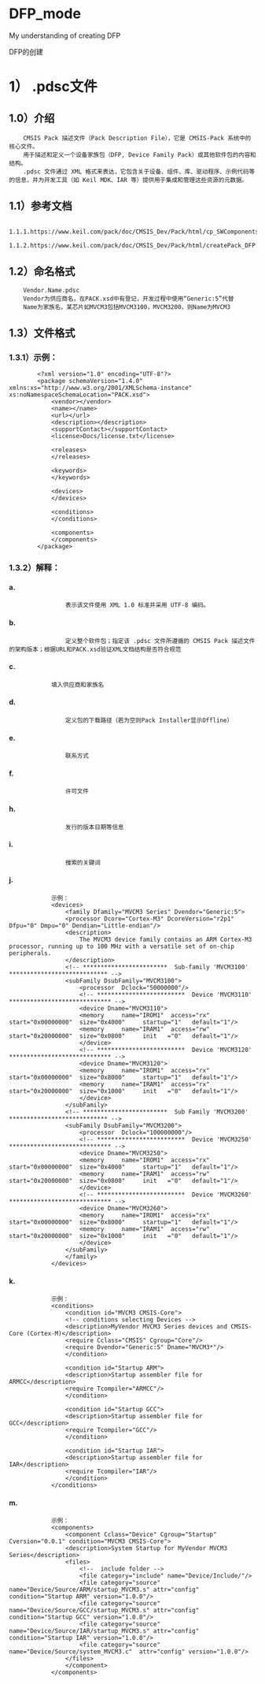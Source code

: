 # DFP_mode
My understanding of creating DFP

DFP的创建

# 1） .pdsc文件
## 1.0）介绍
        CMSIS Pack 描述文件（Pack Description File），它是 CMSIS-Pack 系统中的核心文件。
        用于描述和定义一个设备家族包（DFP, Device Family Pack）或其他软件包的内容和结构。
        .pdsc 文件通过 XML 格式来表达，它包含关于设备、组件、库、驱动程序、示例代码等的信息，并为开发工具（如 Keil MDK、IAR 等）提供用于集成和管理这些资源的元数据。
## 1.1）参考文档
        1.1.1.https://www.keil.com/pack/doc/CMSIS_Dev/Pack/html/cp_SWComponents.html
        1.1.2.https://www.keil.com/pack/doc/CMSIS_Dev/Pack/html/createPack_DFP.html#:~:text=A%20Software%20Pack%20that%20contains%20a%20%3Cdevices%3E%20element,device%20or%20a%20device%20family%20in%20more%20det##
## 1.2）命名格式
        Vendor.Name.pdsc
        Vendor为供应商名，在PACK.xsd中有登记，开发过程中使用“Generic:5”代替
        Name为家族名，某芯片如MVCM3包括MVCM3100，MVCM3200，则Name为MVCM3
## 1.3）文件格式
### 1.3.1）示例：
            <?xml version="1.0" encoding="UTF-8"?>
            <package schemaVersion="1.4.0" xmlns:xs="http://www.w3.org/2001/XMLSchema-instance" xs:noNamespaceSchemaLocation="PACK.xsd">
                <vendor></vendor>
                <name></name>
                <url></url>
                <description></description>
                <supportContact></supportContact>
                <license>Docs/license.txt</license> 

                <releases>
                </releases>

                <keywords>
                </keywords>

                <devices>
                </devices>

                <conditions>
                </conditions>

                <components>
                </components>
            </package>
### 1.3.2）解释：
#### a. <?xml version="1.0" encoding="UTF-8"?>
                    表示该文件使用 XML 1.0 标准并采用 UTF-8 编码。
#### b. <package schemaVersion="1.4.0" xmlns:xs="http://www.w3.org/2001/XMLSchema-instance" xs:noNamespaceSchemaLocation="PACK.xsd">
                    定义整个软件包；指定该 .pdsc 文件所遵循的 CMSIS Pack 描述文件的架构版本；根据URL和PACK.xsd验证XML文档结构是否符合规范
                
#### c. <vendor></vendor>  <name></name>
                填入供应商和家族名
            
#### d. <url></url>
                    定义包的下载路径（若为空则Pack Installer显示Offline）
#### e. <supportContact></supportContact>
                    联系方式
#### f. <license></license>
                    许可文件
#### h. <releases></releases>
                    发行的版本日期等信息
#### i. <keywords></keywords>
                    搜索的关键词

#### j. <devices></devices>
                示例：
                <devices>
                    <family Dfamily="MVCM3 Series" Dvendor="Generic:5">
                    <processor Dcore="Cortex-M3" DcoreVersion="r2p1" Dfpu="0" Dmpu="0" Dendian="Little-endian"/>
                    <description>
                        The MVCM3 device family contains an ARM Cortex-M3 processor, running up to 100 MHz with a versatile set of on-chip peripherals.
                    </description>
                    <!-- ************************  Sub-family 'MVCM3100'  **************************** -->
                    <subFamily DsubFamily="MVCM3100">
                        <processor  Dclock="50000000"/>
                        <!-- *************************  Device 'MVCM3110'  ***************************** -->
                        <device Dname="MVCM3110">
                        <memory     name="IROM1"  access="rx"       start="0x00000000"  size="0x4000"     startup="1"   default="1"/>
                        <memory     name="IRAM1"  access="rw"       start="0x20000000"  size="0x0800"     init   ="0"   default="1"/>
                        </device>
                        <!-- *************************  Device 'MVCM3120'  ***************************** -->
                        <device Dname="MVCM3120">
                        <memory     name="IROM1"  access="rx"        start="0x00000000"  size="0x8000"     startup="1"   default="1"/>
                        <memory     name="IRAM1"  access="rx"        start="0x20000000"  size="0x1000"     init   ="0"   default="1"/>
                        </device>
                    </subFamily>
                    <!-- ************************  Sub Family 'MVCM3200'  **************************** -->
                    <subFamily DsubFamily="MVCM3200">
                        <processor  Dclock="100000000"/>
                        <!-- *************************  Device 'MVCM3250'  ***************************** -->
                        <device Dname="MVCM3250">
                        <memory     name="IROM1"  access="rx"         start="0x00000000"  size="0x4000"     startup="1"   default="1"/>
                        <memory     name="IRAM1"  access="rw"         start="0x20000000"  size="0x0800"     init   ="0"   default="1"/>
                        </device>
                        <!-- *************************  Device 'MVCM3260'  ***************************** -->
                        <device Dname="MVCM3260">
                        <memory     name="IROM1"  access="rx"         start="0x00000000"  size="0x8000"     startup="1"   default="1"/>
                        <memory     name="IRAM1"  access="rw"         start="0x20000000"  size="0x1000"     init   ="0"   default="1"/>
                        </device>
                    </subFamily>
                    </family>
                </devices>

#### k. <conditions></conditions>
                示例：
                <conditions>
                    <condition id="MVCM3 CMSIS-Core">
                    <!-- conditions selecting Devices -->
                    <description>MyVendor MVCM3 Series devices and CMSIS-Core (Cortex-M)</description>
                    <require Cclass="CMSIS" Cgroup="Core"/>
                    <require Dvendor="Generic:5" Dname="MVCM3*"/>
                    </condition>
                    
                    <condition id="Startup ARM">
                    <description>Startup assembler file for ARMCC</description>
                    <require Tcompiler="ARMCC"/>
                    </condition>

                    <condition id="Startup GCC">
                    <description>Startup assembler file for GCC</description>
                    <require Tcompiler="GCC"/>
                    </condition>

                    <condition id="Startup IAR">
                    <description>Startup assembler file for IAR</description>
                    <require Tcompiler="IAR"/>
                    </condition>
                </conditions>
                
#### m. <components></components>
                示例：
                <components>
                    <component Cclass="Device" Cgroup="Startup" Cversion="0.0.1" condition="MVCM3 CMSIS-Core">
                    <description>System Startup for MyVendor MVCM3 Series</description>
                    <files>
                        <!--  include folder -->
                        <file category="include" name="Device/Include/"/>
                        <file category="source"  name="Device/Source/ARM/startup_MVCM3.s" attr="config" condition="Startup ARM" version="1.0.0"/>
                        <file category="source"  name="Device/Source/GCC/startup_MVCM3.s" attr="config" condition="Startup GCC" version="1.0.0"/>
                        <file category="source"  name="Device/Source/IAR/startup_MVCM3.s" attr="config" condition="Startup IAR" version="1.0.0"/>
                        <file category="source"  name="Device/Source/system_MVCM3.c"  attr="config" version="1.0.0"/>
                    </files>
                    </component>
                </components>
